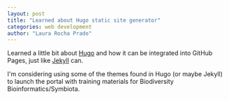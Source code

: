 ```yaml
---
layout: post
title: "Learned about Hugo static site generator"
categories: web development
author: "Laura Rocha Prado"
---
```


Learned a little bit about [Hugo](https://gohugo.io/) and how it can be integrated into GitHub Pages, just like [Jekyll](https://jekyllrb.com/) can.

I'm considering using some of the themes found in Hugo (or maybe Jekyll) to launch the portal with training materials for Biodiversity Bioinformatics/Symbiota.